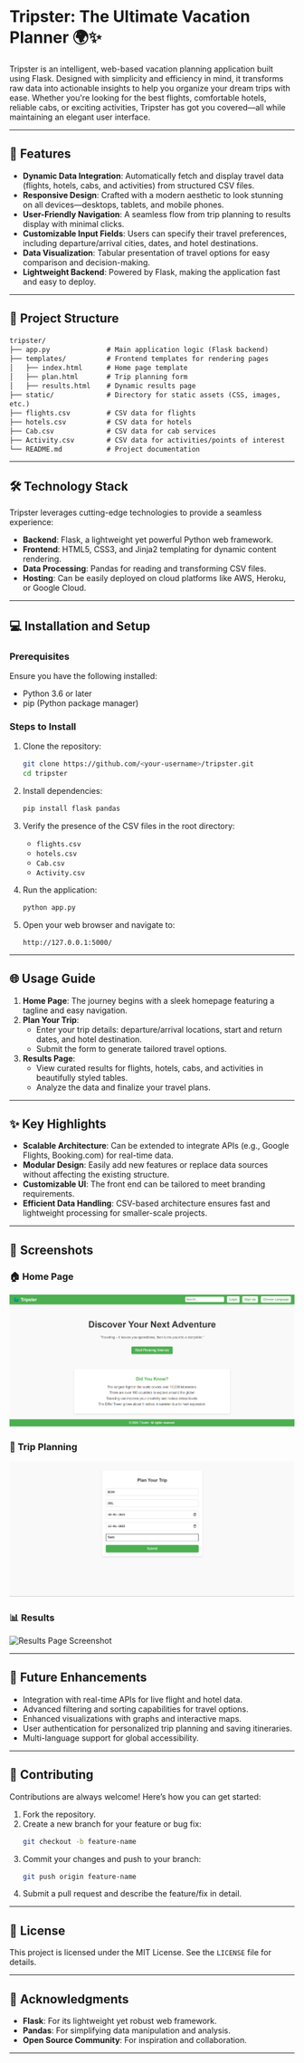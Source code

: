 # Tripster: The Ultimate Vacation Planner 🌍✨

Tripster is an intelligent, web-based vacation planning application built using Flask. Designed with simplicity and efficiency in mind, it transforms raw data into actionable insights to help you organize your dream trips with ease. Whether you're looking for the best flights, comfortable hotels, reliable cabs, or exciting activities, Tripster has got you covered—all while maintaining an elegant user interface.

---

## 🚀 Features
- **Dynamic Data Integration**: Automatically fetch and display travel data (flights, hotels, cabs, and activities) from structured CSV files.
- **Responsive Design**: Crafted with a modern aesthetic to look stunning on all devices—desktops, tablets, and mobile phones.
- **User-Friendly Navigation**: A seamless flow from trip planning to results display with minimal clicks.
- **Customizable Input Fields**: Users can specify their travel preferences, including departure/arrival cities, dates, and hotel destinations.
- **Data Visualization**: Tabular presentation of travel options for easy comparison and decision-making.
- **Lightweight Backend**: Powered by Flask, making the application fast and easy to deploy.

---

## 📂 Project Structure
```
tripster/
├── app.py              # Main application logic (Flask backend)
├── templates/          # Frontend templates for rendering pages
│   ├── index.html      # Home page template
│   ├── plan.html       # Trip planning form
│   ├── results.html    # Dynamic results page
├── static/             # Directory for static assets (CSS, images, etc.)
├── flights.csv         # CSV data for flights
├── hotels.csv          # CSV data for hotels
├── Cab.csv             # CSV data for cab services
├── Activity.csv        # CSV data for activities/points of interest
└── README.md           # Project documentation
```

---

## 🛠️ Technology Stack
Tripster leverages cutting-edge technologies to provide a seamless experience:
- **Backend**: Flask, a lightweight yet powerful Python web framework.
- **Frontend**: HTML5, CSS3, and Jinja2 templating for dynamic content rendering.
- **Data Processing**: Pandas for reading and transforming CSV files.
- **Hosting**: Can be easily deployed on cloud platforms like AWS, Heroku, or Google Cloud.

---

## 💻 Installation and Setup

### Prerequisites
Ensure you have the following installed:
- Python 3.6 or later
- pip (Python package manager)

### Steps to Install
1. Clone the repository:
   ```bash
   git clone https://github.com/<your-username>/tripster.git
   cd tripster
   ```

2. Install dependencies:
   ```bash
   pip install flask pandas
   ```

3. Verify the presence of the CSV files in the root directory:
   - `flights.csv`
   - `hotels.csv`
   - `Cab.csv`
   - `Activity.csv`

4. Run the application:
   ```bash
   python app.py
   ```

5. Open your web browser and navigate to:
   ```
   http://127.0.0.1:5000/
   ```

---

## 🌐 Usage Guide
1. **Home Page**: The journey begins with a sleek homepage featuring a tagline and easy navigation.
2. **Plan Your Trip**:
   - Enter your trip details: departure/arrival locations, start and return dates, and hotel destination.
   - Submit the form to generate tailored travel options.
3. **Results Page**:
   - View curated results for flights, hotels, cabs, and activities in beautifully styled tables.
   - Analyze the data and finalize your travel plans.

---

## ✨ Key Highlights
- **Scalable Architecture**: Can be extended to integrate APIs (e.g., Google Flights, Booking.com) for real-time data.
- **Modular Design**: Easily add new features or replace data sources without affecting the existing structure.
- **Customizable UI**: The front end can be tailored to meet branding requirements.
- **Efficient Data Handling**: CSV-based architecture ensures fast and lightweight processing for smaller-scale projects.

---

## 📸 Screenshots
### 🏠 Home Page
![Home Page Screenshot](screenshots/homepage.png)

### 📝 Trip Planning
![Plan Page Screenshot](screenshots/planpage.png)

### 📊 Results
![Results Page Screenshot](screenshots/resultspage.png)

---

## 🚀 Future Enhancements
- Integration with real-time APIs for live flight and hotel data.
- Advanced filtering and sorting capabilities for travel options.
- Enhanced visualizations with graphs and interactive maps.
- User authentication for personalized trip planning and saving itineraries.
- Multi-language support for global accessibility.

---

## 🤝 Contributing
Contributions are always welcome! Here’s how you can get started:
1. Fork the repository.
2. Create a new branch for your feature or bug fix:
   ```bash
   git checkout -b feature-name
   ```
3. Commit your changes and push to your branch:
   ```bash
   git push origin feature-name
   ```
4. Submit a pull request and describe the feature/fix in detail.

---

## 📜 License
This project is licensed under the MIT License. See the `LICENSE` file for details.

---

## 🙏 Acknowledgments
- **Flask**: For its lightweight yet robust web framework.
- **Pandas**: For simplifying data manipulation and analysis.
- **Open Source Community**: For inspiration and collaboration.

---

